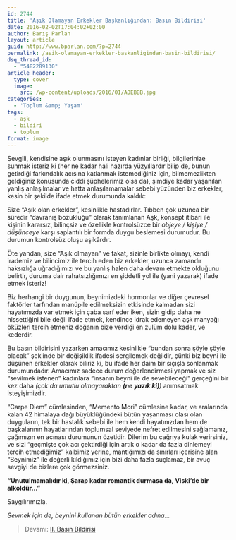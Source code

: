 ```yaml
---
id: 2744
title: 'Aşık Olamayan Erkekler Başkanlığından: Basın Bildirisi'
date: 2016-02-02T17:04:02+02:00
author: Barış Parlan
layout: article
guid: http://www.bparlan.com/?p=2744
permalink: /asik-olamayan-erkekler-baskanligindan-basin-bildirisi/
dsq_thread_id:
  - "5482289130"
article_header:
  type: cover
  image:
    src: /wp-content/uploads/2016/01/AOEBBB.jpg
categories:
  - 'Toplum &amp; Yaşam'
tags:
  - aşk
  - bildiri
  - toplum
format: image
---
```


Sevgili, kendisine aşık olunmasını isteyen kadınlar birliği, bilgilerinize sunmak isteriz ki (her ne kadar hali hazırda yüzyıllardır bilip de, bunun getirdiği farkındalık acısına katlanmak istemediğiniz için, bilmemezlikten geldiğiniz konusunda ciddi şüphelerimiz olsa da), şimdiye kadar yaşanılan yanlış anlaşılmalar ve hatta anlaşılamamalar sebebi yüzünden biz erkekler, kesin bir şekilde ifade etmek durumunda kaldık:

Size &#8220;Aşık olan erkekler&#8221;, kesinlikle hastadırlar. Tıbben çok uzunca bir süredir &#8220;davranış bozukluğu&#8221; olarak tanımlanan Aşk, konsept itibari ile kişinin kararsız, bilinçsiz ve özellikle kontrolsüzce bir _objeye / kişiye / düşünceye_ karşı saplantılı bir formda duygu beslemesi durumudur. Bu durumun kontrolsüz oluşu aşikârdır.

Öte yandan, size &#8220;Aşık olmayan&#8221; ve fakat, sizinle birlikte olmayı, kendi irademiz ve bilincimiz ile tercih eden biz erkekler, uzunca zamandır haksızlığa uğradığımızı ve bu yanlış halen daha devam etmekte olduğunu belirtir, duruma dair rahatsızlığımızı en şiddetli yol ile (yani yazarak) ifade etmek isteriz!

Biz herhangi bir duygunun, beynimizdeki hormonlar ve diğer çevresel faktörler tarfından manüpile edilmeksizin etkisinde kalmadan sizi hayatımızda var etmek için çaba sarf eder iken, sizin gidip daha ne hissettiğini bile değil ifade etmek, kendince idrak edemeyen aşk manyağı öküzleri tercih etmeniz doğanın bize verdiği en zulüm dolu kader, ve kederdir.

Bu basın bildirisini yazarken amacımız kesinlikle &#8220;bundan sonra şöyle şöyle olacak&#8221; şeklinde bir değişiklik ifadesi sergilemek değildir, çünki biz beyni ile düşünen erkekler olarak biliriz ki, bu ifade her daim bir sıçışla sonlanmak durumundadır. Amacımız sadece durum değerlendirmesi yapmak ve siz &#8220;sevilmek istenen&#8221; kadınlara &#8220;insanın beyni ile de sevebileceği&#8221; gerçeğini bir kez daha _(çok da umutlu olmayaraktan **(ne yazık ki)**)_ anımsatmak isteyişimizdir.

&#8220;Carpe Diem&#8221; cümlesinden, &#8220;Memento Mori&#8221; cümlesine kadar, ve aralarında kalan 42 himalaya dağı büyüklüğündeki bütün yaşanması olası olan duyguların, tek bir hastalık sebebi ile hem kendi hayatınızdan hem de başkalarının hayatlarından toplumsal seviyede nefret edilmesini sağlamanız, çağımızın en acınası durumunun özetidir. Dilerim bu çağrıya kulak verirsiniz, ve sizi &#8220;geçmişte çok acı çektirdiği için artık o kadar da fazla dinlemeyi tercih etmediğimiz&#8221; kalbimiz yerine, mantığımızı da sınırları içerisine alan &#8220;Beynimiz&#8221; ile değerli kıldığımız için bizi daha fazla suçlamaz, bir avuç sevgiyi de bizlere çok görmezsiniz.

**&#8220;Unutulmamalıdır ki, Şarap kadar romantik durmasa da, Viski&#8217;de bir alkoldür&#8230;&#8221;** 

Saygılırımızla.

_Sevmek için de, beynini kullanan bütün erkekler adına&#8230;_

> Devamı: <a href="http://www.bparlan.com/2016/asik-olamayan-erkekler-bskn-ii-basin-bildirisi" target="_blank">II. Basın Bildirisi</a>
